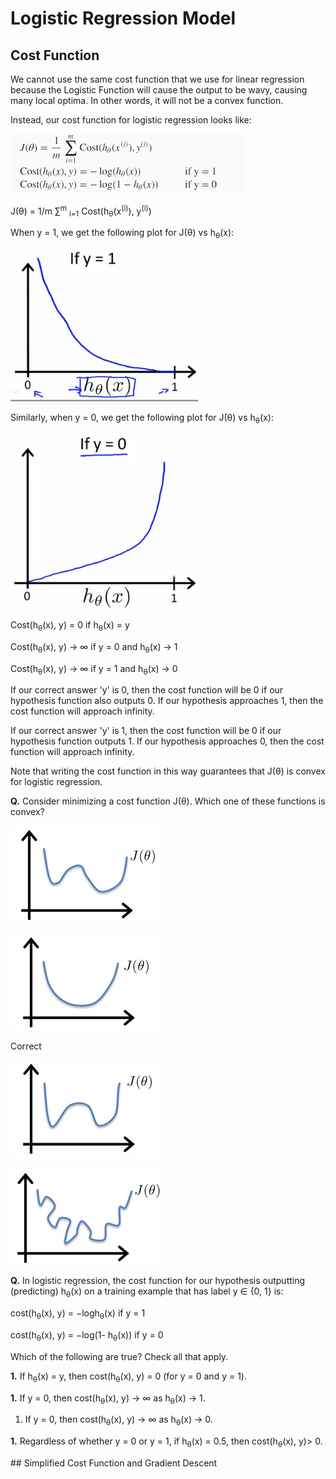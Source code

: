 Logistic Regression Model
===========================

## Cost Function

We cannot use the same cost function that we use for linear regression because 
the Logistic Function will cause the output to be wavy, causing many local 
optima. In other words, it will not be a convex function.

Instead, our cost function for logistic regression looks like:

![](./img/week3-10.png)

J(θ) = 1/m ∑<sup>m</sup> <sub>i=1</sub> Cost(h<sub>θ</sub>(x<sup>(i)</sup>), y<sup>(i)</sup>)

When y = 1, we get the following plot for J(θ) vs h<sub>θ</sub>(x):

![](./img/week3-11.png)

Similarly, when y = 0, we get the following plot for J(θ) vs h<sub>θ</sub>(x):

![](./img/week3-12.png)

Cost(h<sub>θ</sub>(x), y) = 0 if h<sub>θ</sub>(x) = y

Cost(h<sub>θ</sub>(x), y) → ∞ if y = 0 and h<sub>θ</sub>(x) → 1

Cost(h<sub>θ</sub>(x), y) → ∞ if y = 1 and h<sub>θ</sub>(x) → 0 

If our correct answer 'y' is 0, then the cost function will be 0 if our 
hypothesis function also outputs 0. If our hypothesis approaches 1, then the 
cost function will approach infinity.

If our correct answer 'y' is 1, then the cost function will be 0 if our
 hypothesis function outputs 1. If our hypothesis approaches 0, then the 
 cost function will approach infinity.
 
 Note that writing the cost function in this way guarantees that J(θ) is 
 convex for logistic regression.



**Q.** Consider minimizing a cost function J(θ). Which one of these 
functions is convex?

![](./img/week3-6.png)

![](./img/week3-7.png)

Correct 

![](./img/week3-8.png)

![](./img/week3-9.png)

**Q.** In logistic regression, the cost function for our hypothesis outputting 
(predicting) h<sub>θ</sub>(x) on a training example that has label y ∈ {0, 1} is:

cost(h<sub>θ</sub>(x), y) = −logh<sub>θ</sub>(x)           if y = 1

cost(h<sub>θ</sub>(x), y) = −log(1- h<sub>θ</sub>(x))      if y = 0

Which of the following are true? Check all that apply.

  **1.** If h<sub>θ</sub>(x) = y, then cost(h<sub>θ</sub>(x), y) = 0 
  (for y = 0 and y = 1).
  
  **1.** If y = 0, then cost(h<sub>θ</sub>(x), y) → ∞ as h<sub>θ</sub>(x) → 1.
  
  1. If y = 0, then cost(h<sub>θ</sub>(x), y) → ∞ as h<sub>θ</sub>(x) → 0.
  
  **1.** Regardless of whether y = 0 or y = 1, if h<sub>θ</sub>(x) = 0.5, then 
  cost(h<sub>θ</sub>(x), y)> 0.

​## Simplified Cost Function and Gradient Descent

